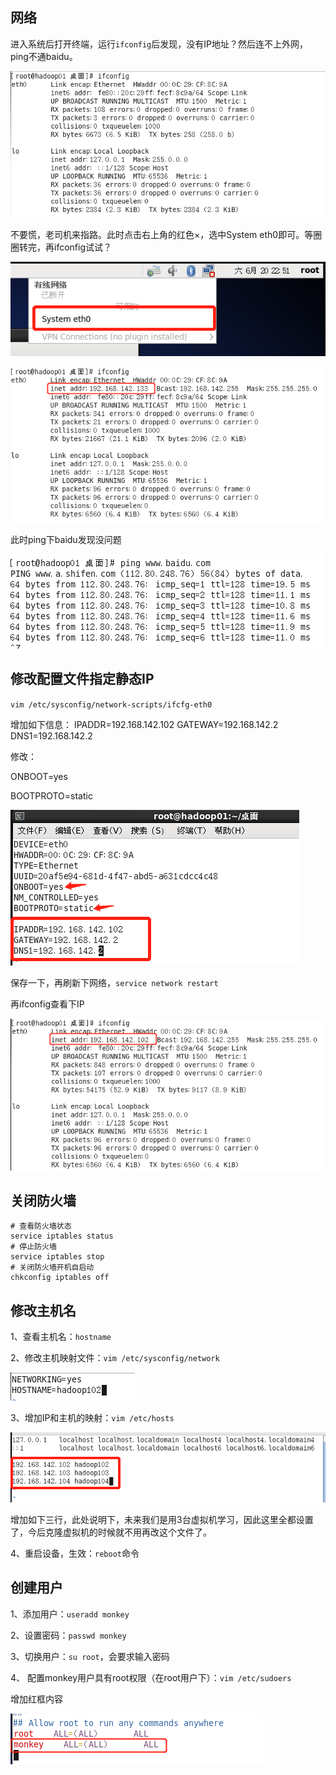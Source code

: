 ## 网络

进入系统后打开终端，运行`ifconfig`后发现，没有IP地址？然后连不上外网，ping不通baidu。

![image-20200620145043623](【大数据学习笔记】4-Linux系统配置/image-20200620145043623.png)

不要慌，老司机来指路。此时点击右上角的红色×，选中System eth0即可。等圈圈转完，再ifconfig试试？

![image-20200620145222139](【大数据学习笔记】4-Linux系统配置/image-20200620145222139.png)

![image-20200620145354460](【大数据学习笔记】4-Linux系统配置/image-20200620145354460.png)

此时ping下baidu发现没问题

![image-20200620145518701](【大数据学习笔记】4-Linux系统配置/image-20200620145518701.png)



## 修改配置文件指定静态IP

`vim /etc/sysconfig/network-scripts/ifcfg-eth0`

增加如下信息：
IPADDR=192.168.142.102
GATEWAY=192.168.142.2
DNS1=192.168.142.2

修改：

ONBOOT=yes

BOOTPROTO=static

![image-20200620152251986](【大数据学习笔记】4-Linux系统配置/image-20200620152251986.png)

保存一下，再刷新下网络，`service network restart`

再ifconfig查看下IP

![image-20200620152617319](【大数据学习笔记】4-Linux系统配置/image-20200620152617319.png)



## 关闭防火墙

```shell
# 查看防火墙状态
service iptables status
# 停止防火墙
service iptables stop
# 关闭防火墙开机自启动
chkconfig iptables off
```



## 修改主机名

1、查看主机名：`hostname`

2、修改主机映射文件：`vim /etc/sysconfig/network`

![image-20200620153533408](【大数据学习笔记】4-Linux系统配置/image-20200620153533408.png)

3、增加IP和主机的映射：`vim /etc/hosts`

![image-20200620153836017](【大数据学习笔记】4-Linux系统配置/image-20200620153836017.png)

增加如下三行，此处说明下，未来我们是用3台虚拟机学习，因此这里全都设置了，今后克隆虚拟机的时候就不用再改这个文件了。

4、重启设备，生效：`reboot`命令



## 创建用户

1、添加用户：`useradd monkey`

2、设置密码：`passwd monkey`

3、切换用户：`su root`，会要求输入密码

4、 配置monkey用户具有root权限（在root用户下）：`vim /etc/sudoers`

增加红框内容

![image-20200620160733360](【大数据学习笔记】4-Linux系统配置/image-20200620160733360.png)

​      



